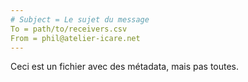 ```yaml
---
# Subject = Le sujet du message
To = path/to/receivers.csv
From = phil@atelier-icare.net
---
```

Ceci est un fichier avec des métadata, mais pas toutes.
